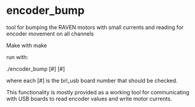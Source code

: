 # encoder_bump
tool for bumping the RAVEN motors with small currents and reading for encoder movement on all channels

Make with make

run with:

./encoder_bump [#] [#]

where each [#] is the brl_usb board number that should be checked.

This functionality is mostly provided as a working tool for communicating with USB boards to read encoder values and write motor currents.
